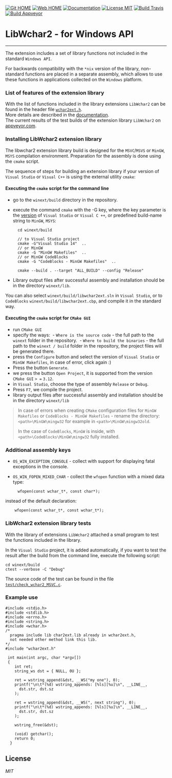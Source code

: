 [![Git HOME](https://img.shields.io/badge/Home-Git-brightgreen.svg?style=flat)](https://github.com/ClnViewer/LibWchar2)
[![Web HOME](https://img.shields.io/badge/Home-Web-brightgreen.svg?style=flat)](https://clnviewer.github.io/LibWchar2)
[![Documentation](https://img.shields.io/badge/Documentation-DOC-brightgreen.svg?style=flat)](https://clnviewer.github.io/LibWchar2/docs/html/wchar2.html)
[![License MIT](https://img.shields.io/badge/License-MIT-brightgreen.svg?style=flat)](https://github.com/ClnViewer/LibWchar2/blob/master/LICENSE)
[![Build Travis](https://travis-ci.com/ClnViewer/LibWchar2.svg)](https://travis-ci.com/ClnViewer/LibWchar2)
[![Build Appveyor](https://ci.appveyor.com/api/projects/status/5s47u3irthu3icqo?svg=true)](https://ci.appveyor.com/project/ClnViewer/libwchar2)

# LibWchar2 - for Windows API
----------

The extension includes a set of library functions not included in the standard `Windows API`.

For backwards compatibility with the `*nix` version of the library, non-standard functions are placed in a separate assembly, which allows to use these functions in applications collected on the `Windows` platform.

### List of features of the extension library

With the list of functions included in the library extensions `LibWchar2` can be found in the header file [`wchar2ext.h`](https://github.com/ClnViewer/LibWchar2/blob/master/include/wchar2ext.h).  
More details are described in the [documentation](https://clnviewer.github.io/LibWchar2/docs/html/wchar2.html).  
The current results of the test builds of the extension library `LibWchar2` on [appveyor.com](https://ci.appveyor.com/project/ClnViewer/libwchar2).

### Installing LibWchar2 extension library

The libwchar2 extension library build is designed for the `MSVC`/`MSVS` or `MinGW`, `MSYS` compilation environment. Preparation for the assembly is done using the  `cmake` script.

The sequence of steps for building an extension library if your version of `Visual Studio` or `Visual C++` is using the external utility `cmake`:

#### Executing the `cmake` script for the command line

- go to the `winext/build` directory in the repository.
- execute the command `cmake` with the -G key, where the key parameter is the [version](https://cmake.org/cmake/help/v3.4/manual/cmake-generators.7.html#visual-studio-generators) of `Visual Studio` or `Visual C ++`, or predefined build-name string to `MinGW`, `MSYS`:

        cd winext/build

        // to Visual Studio project
        cmake -G"Visual Studio 14"  .. 
        // or MinGW
        cmake -G "MinGW Makefiles"  ..
        // or MinGW CodeBlocks
        cmake -G "CodeBlocks - MinGW Makefiles"  ..

        cmake --build . --target "ALL_BUILD" --config "Release"

- Library output files after successful assembly and installation should be in the directory `winext/lib`.

You can also select `winext/build/libwchar2ext.sln` in `Visual Studio`, or to `CodeBlocks` `winext/build/libwchar2ext.cbp`, and compile it in the standard way.


#### Executing the `cmake` script for `CMake GUI`

- run `CMake GUI`
- specify the ways:
 - `Where is the source code` - the full path to the `winext` folder in the repository.
 - `Where to build the binaries` - the full path to the `winext / build` folder in the repository, the project files will be generated there.
- press the `Configure` button and select the version of `Visual Studio` or `MinGW Makefiles`, in case of error, click again :)
- Press the button `Generate`.
- we press the button `Open Project`, it is supported from the version ` CMake GUI` `> =` `3.12`.
- in `Visual Studio`, choose the type of assembly `Release` or `Debug`.
- Press `F7`, we compile the project.
- library output files after successful assembly and installation should be in the directory `winext/lib`

> In case of errors when creating `CMake` configuration files for `MinGW Makefiles` or `CodeBlocks - MinGW Makefiles` - rename the directory:
`<path>\MinGW\mingw32` for example in `<path>\MinGW\mingw32old`.
>
>In the case of `CodeBlocks`, `MinGW` is inside, with `<path>\CodeBlocks\MinGW\mingw32` fully installed.

### Additional assembly keys

- `OS_WIN_EXCEPTION_CONSOLE` - collect with support for displaying fatal exceptions in the console.
- `OS_WIN_FOPEN_MIXED_CHAR` - collect the `wfopen` function with a mixed data type:

        wfopen(const wchar_t*, const char*);
instead of the default declaration:

        wfopen(const wchar_t*, const wchar_t*);


### LibWchar2 extension library tests

With the library of extensions `LibWchar2` attached a small program to test the functions included in the library.

In the `Visual Studio` project, it is added automatically, if you want to test the result after the build from the command line, execute the following script:

    cd winext/build
    ctest --verbose -C "Debug"

The source code of the test can be found in the file [`test/check_wchar2_MSVC.c`](https://github.com/ClnViewer/LibWchar2/blob/master/test/check_wchar2_MSVC.c).

### Example use

    #include <stdio.h>
    #include <stdlib.h>
    #include <errno.h>
    #include <string.h>
    #include <wchar.h>
    /*
      pragma include lib char2ext.lib already in wchar2ext.h,
      not needed other method link this lib.
    */
    #include "wchar2ext.h"

     int main(int argc, char *argv[])
     {
        int ret;
        string_ws dst = { NULL, 0U };

        ret = wstring_append(&dst, __WS("my one"), 0);
        printf("\n\t*(%d) wstring_appends: [%ls][%u]\n", __LINE__,
          dst.str, dst.sz
        );

        ret = wstring_append(&dst, __WS(", next string"), 0);
        printf("\n\t*(%d) wstring_appends: [%ls][%u]\n", __LINE__,
          dst.str, dst.sz
        );

        wstring_free(&dst);

        (void) getchar();
        return 0;
      }


## License

_MIT_

